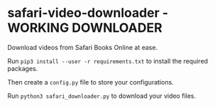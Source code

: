 # safari-video-downloader - WORKING DOWNLOADER
Download videos from Safari Books Online at ease.

Run `pip3 install --user -r requirements.txt` to install the required packages.

Then create a `config.py` file to store your configurations.

Run `python3 safari_downloader.py` to download your video files.

